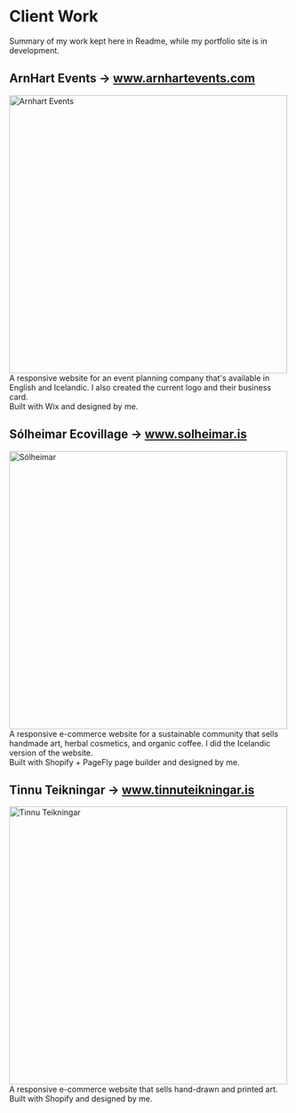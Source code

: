 # Client Work

Summary of my work kept here in Readme, while my portfolio site is in development.

## ArnHart Events → www.arnhartevents.com
<img width="500" alt="Arnhart Events" src="https://user-images.githubusercontent.com/43991373/115805379-221b8800-a3e5-11eb-935b-744c780cea67.png">
A responsive website for an event planning company that's available in English and Icelandic.
I also created the current logo and their business card.<br>
Built with Wix and designed by me.
 
## Sólheimar Ecovillage → www.solheimar.is
<img width="500" alt="Sólheimar" src="https://user-images.githubusercontent.com/43991373/115805309-01ebc900-a3e5-11eb-875f-816ef206909a.png">
A responsive e-commerce website for a sustainable community that sells handmade art, herbal cosmetics, and organic coffee. I did the Icelandic version of the website.<br>
Built with Shopify + PageFly page builder and designed by me.

## Tinnu Teikningar → www.tinnuteikningar.is
<img width="500" alt="Tinnu Teikningar" src="https://user-images.githubusercontent.com/43991373/115805475-57c07100-a3e5-11eb-9779-69a0acd75fbc.png">
A responsive e-commerce website that sells hand-drawn and printed art.<br>
Built with Shopify and designed by me.
